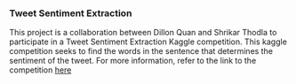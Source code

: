 ### Tweet Sentiment Extraction

This project is a collaboration between Dillon Quan and Shrikar Thodla to participate in a Tweet Sentiment Extraction Kaggle competition. This kaggle competition seeks to find the words in the sentence that determines the sentiment of the tweet. For more information, refer to the link to the competition [here](https://www.kaggle.com/c/tweet-sentiment-extraction/overview)
